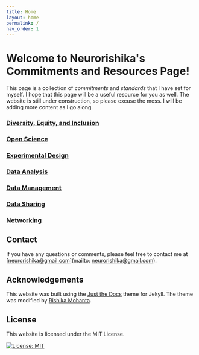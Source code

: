 ```yaml
---
title: Home
layout: home
permalink: /
nav_order: 1
---
```


# Welcome to Neurorishika's Commitments and Resources Page!

This page is a collection of *commitments* and *standards* that I have set for myself. I hope that this page will be a useful resource for you as well. The website is still under construction, so please excuse the mess. I will be adding more content as I go along.

### [Diversity, Equity, and Inclusion](/dei-home)

### [Open Science](/commitments/open-science)

### [Experimental Design](/commitments/experimental-design)

### [Data Analysis](/commitments/data-analysis)

### [Data Management](/commitments/data-management)

### [Data Sharing](/commitments/data-sharing)

### [Networking](/commitments/networking)


## Contact

If you have any questions or comments, please feel free to contact me at [neurorishika@gmail.com](mailto: neurorishika@gmail.com).

## Acknowledgements

This website was built using the [Just the Docs](https://pmarsceill.github.io/just-the-docs/) theme for Jekyll. The theme was modified by [Rishika Mohanta](https://neurorishika.github.io/).

## License

This website is licensed under the MIT License. 

[![License: MIT](https://img.shields.io/badge/License-MIT-yellow.svg)](https://opensource.org/licenses/MIT)